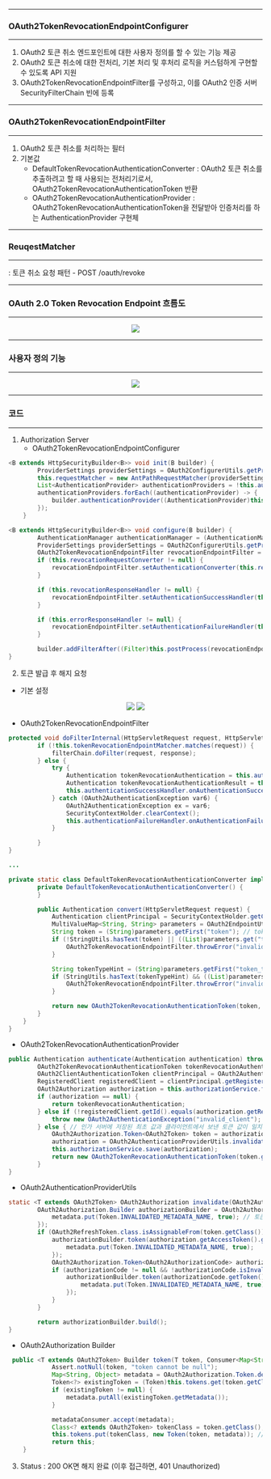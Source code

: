 -----
### OAuth2TokenRevocationEndpointConfigurer
-----
1. OAuth2 토큰 취소 엔드포인트에 대한 사용자 정의를 할 수 있는 기능 제공
2. OAuth2 토큰 취소에 대한 전처리, 기본 처리 및 후처리 로직을 커스텀하게 구현할 수 있도록 API 지원
3. OAuth2TokenRevocationEndpointFilter를 구성하고, 이를 OAuth2 인증 서버 SecurityFilterChain 빈에 등록

-----
### OAuth2TokenRevocationEndpointFilter
-----
1. OAuth2 토큰 취소를 처리하는 필터
2. 기본값
   - DefaultTokenRevocationAuthenticationConverter : OAuth2 토큰 취소를 추출하려고 할 때 사용되는 전처리기로서, OAuth2TokenRevocationAuthenticationToken 반환
   - OAuth2TokenRevocationAuthenticationProvider : OAuth2TokenRevocationAuthenticationToken을 전달받아 인증처리를 하는 AuthenticationProvider 구현체

-----
### ReuqestMatcher
-----
: 토큰 취소 요청 패턴 - POST /oauth/revoke

-----
### OAuth 2.0 Token Revocation Endpoint 흐름도
-----
<div align="center">
<img src="https://github.com/user-attachments/assets/5ddc84a0-e34e-4b0f-8de6-99f4c67dbb80">
</div>

-----
### 사용자 정의 기능
-----
<div align="center">
<img src="https://github.com/user-attachments/assets/8d4aed76-8d3f-4d13-97bc-7d9addac1a81">
</div>

-----
### 코드
-----
1. Authorization Server
   - OAuth2TokenRevocationEndpointConfigurer
```java
<B extends HttpSecurityBuilder<B>> void init(B builder) {
        ProviderSettings providerSettings = OAuth2ConfigurerUtils.getProviderSettings(builder);
        this.requestMatcher = new AntPathRequestMatcher(providerSettings.getTokenRevocationEndpoint(), HttpMethod.POST.name()); // Request Matcher 설정 (POST /oauth/revoke)
        List<AuthenticationProvider> authenticationProviders = !this.authenticationProviders.isEmpty() ? this.authenticationProviders : this.createDefaultAuthenticationProviders(builder);
        authenticationProviders.forEach((authenticationProvider) -> {
            builder.authenticationProvider((AuthenticationProvider)this.postProcess(authenticationProvider)); // OAuth2TokenRevocationAuthenticationProvider
        });
    }

<B extends HttpSecurityBuilder<B>> void configure(B builder) {
        AuthenticationManager authenticationManager = (AuthenticationManager)builder.getSharedObject(AuthenticationManager.class);
        ProviderSettings providerSettings = OAuth2ConfigurerUtils.getProviderSettings(builder);
        OAuth2TokenRevocationEndpointFilter revocationEndpointFilter = new OAuth2TokenRevocationEndpointFilter(authenticationManager, providerSettings.getTokenRevocationEndpoint());
        if (this.revocationRequestConverter != null) {
            revocationEndpointFilter.setAuthenticationConverter(this.revocationRequestConverter);
        }

        if (this.revocationResponseHandler != null) {
            revocationEndpointFilter.setAuthenticationSuccessHandler(this.revocationResponseHandler);
        }

        if (this.errorResponseHandler != null) {
            revocationEndpointFilter.setAuthenticationFailureHandler(this.errorResponseHandler);
        }

        builder.addFilterAfter((Filter)this.postProcess(revocationEndpointFilter), FilterSecurityInterceptor.class);
}
```

2. 토큰 발급 후 해지 요청
  - 기본 설정
<div align="center">
<img src="https://github.com/user-attachments/assets/bfa3333a-8b00-43a5-a0c6-8c66dd186603">
<img src="https://github.com/user-attachments/assets/8dca461f-9d4e-4e76-a3ce-5a2a23f90cec">
</div>

  - OAuth2TokenRevocationEndpointFilter
```java
protected void doFilterInternal(HttpServletRequest request, HttpServletResponse response, FilterChain filterChain) throws ServletException, IOException {
        if (!this.tokenRevocationEndpointMatcher.matches(request)) {
            filterChain.doFilter(request, response);
        } else {
            try {
                Authentication tokenRevocationAuthentication = this.authenticationConverter.convert(request); 
                Authentication tokenRevocationAuthenticationResult = this.authenticationManager.authenticate(tokenRevocationAuthentication); // OAuth2TokenRevocationAuthenticationProvider가 처리
                this.authenticationSuccessHandler.onAuthenticationSuccess(request, response, tokenRevocationAuthenticationResult);
            } catch (OAuth2AuthenticationException var6) {
                OAuth2AuthenticationException ex = var6;
                SecurityContextHolder.clearContext();
                this.authenticationFailureHandler.onAuthenticationFailure(request, response, ex);
            }

        }
}

...

private static class DefaultTokenRevocationAuthenticationConverter implements AuthenticationConverter {
        private DefaultTokenRevocationAuthenticationConverter() {
        }

        public Authentication convert(HttpServletRequest request) {
            Authentication clientPrincipal = SecurityContextHolder.getContext().getAuthentication();
            MultiValueMap<String, String> parameters = OAuth2EndpointUtils.getParameters(request);
            String token = (String)parameters.getFirst("token"); // token 값 필수
            if (!StringUtils.hasText(token) || ((List)parameters.get("token")).size() != 1) {
                OAuth2TokenRevocationEndpointFilter.throwError("invalid_request", "token");
            }

            String tokenTypeHint = (String)parameters.getFirst("token_type_hint");
            if (StringUtils.hasText(tokenTypeHint) && ((List)parameters.get("token_type_hint")).size() != 1) {
                OAuth2TokenRevocationEndpointFilter.throwError("invalid_request", "token_type_hint");
            }

            return new OAuth2TokenRevocationAuthenticationToken(token, clientPrincipal, tokenTypeHint); // OAuth2TokenRevocationAuthenticationToken 생성
        }
    }
}
```

  - OAuth2TokenRevocationAuthenticationProvider
```java
public Authentication authenticate(Authentication authentication) throws AuthenticationException {
        OAuth2TokenRevocationAuthenticationToken tokenRevocationAuthentication = (OAuth2TokenRevocationAuthenticationToken)authentication;
        OAuth2ClientAuthenticationToken clientPrincipal = OAuth2AuthenticationProviderUtils.getAuthenticatedClientElseThrowInvalidClient(tokenRevocationAuthentication);
        RegisteredClient registeredClient = clientPrincipal.getRegisteredClient();
        OAuth2Authorization authorization = this.authorizationService.findByToken(tokenRevocationAuthentication.getToken(), (OAuth2TokenType)null); // 실제 토큰을 발행했던 값 존재
        if (authorization == null) {
            return tokenRevocationAuthentication;
        } else if (!registeredClient.getId().equals(authorization.getRegisteredClientId())) { 
            throw new OAuth2AuthenticationException("invalid_client");
        } else { // 인가 서버에 저장된 최초 값과 클라이언트에서 보낸 토큰 값이 일치하면,
            OAuth2Authorization.Token<OAuth2Token> token = authorization.getToken(tokenRevocationAuthentication.getToken()); // 인가 서버에 저장된 토큰 값 가져옴
            authorization = OAuth2AuthenticationProviderUtils.invalidate(authorization, token.getToken()); // 무효화 (metadata.token.invalidated를 true에서 false로 변경)
            this.authorizationService.save(authorization);
            return new OAuth2TokenRevocationAuthenticationToken(token.getToken(), clientPrincipal);
        }
}
```

  - OAuth2AuthenticationProviderUtils
```java
static <T extends OAuth2Token> OAuth2Authorization invalidate(OAuth2Authorization authorization, T token) {
        OAuth2Authorization.Builder authorizationBuilder = OAuth2Authorization.from(authorization).token(token, (metadata) -> {
            metadata.put(Token.INVALIDATED_METADATA_NAME, true); // 토큰의 invalidated metadata를 활성화하며 build
        });
        if (OAuth2RefreshToken.class.isAssignableFrom(token.getClass())) {
            authorizationBuilder.token(authorization.getAccessToken().getToken(), (metadata) -> {
                metadata.put(Token.INVALIDATED_METADATA_NAME, true);
            });
            OAuth2Authorization.Token<OAuth2AuthorizationCode> authorizationCode = authorization.getToken(OAuth2AuthorizationCode.class);
            if (authorizationCode != null && !authorizationCode.isInvalidated()) {
                authorizationBuilder.token(authorizationCode.getToken(), (metadata) -> {
                    metadata.put(Token.INVALIDATED_METADATA_NAME, true);
                });
            }
        }

        return authorizationBuilder.build();
}
```

  - OAuth2Authorization Builder
```java
 public <T extends OAuth2Token> Builder token(T token, Consumer<Map<String, Object>> metadataConsumer) {
            Assert.notNull(token, "token cannot be null");
            Map<String, Object> metadata = OAuth2Authorization.Token.defaultMetadata();
            Token<?> existingToken = (Token)this.tokens.get(token.getClass());
            if (existingToken != null) {
                metadata.putAll(existingToken.getMetadata());
            }

            metadataConsumer.accept(metadata);
            Class<? extends OAuth2Token> tokenClass = token.getClass();
            this.tokens.put(tokenClass, new Token(token, metadata)); // 메타데이터 갱신 (false -> true)
            return this;
    }
```

3. Status : 200 OK면 해지 완료 (이후 접근하면, 401 Unauthorized)
